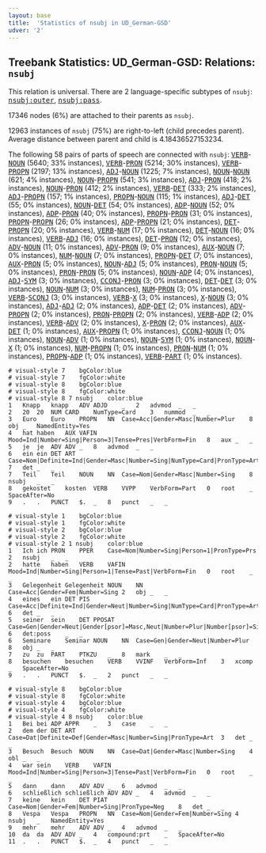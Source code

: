 ```yaml
---
layout: base
title:  'Statistics of nsubj in UD_German-GSD'
udver: '2'
---
```


## Treebank Statistics: UD_German-GSD: Relations: `nsubj`

This relation is universal.
There are 2 language-specific subtypes of `nsubj`: <tt><a href="de_gsd-dep-nsubj-outer.html">nsubj:outer</a></tt>, <tt><a href="de_gsd-dep-nsubj-pass.html">nsubj:pass</a></tt>.

17346 nodes (6%) are attached to their parents as `nsubj`.

12963 instances of `nsubj` (75%) are right-to-left (child precedes parent).
Average distance between parent and child is 4.18436527153234.

The following 58 pairs of parts of speech are connected with `nsubj`: <tt><a href="de_gsd-pos-VERB.html">VERB</a></tt>-<tt><a href="de_gsd-pos-NOUN.html">NOUN</a></tt> (5640; 33% instances), <tt><a href="de_gsd-pos-VERB.html">VERB</a></tt>-<tt><a href="de_gsd-pos-PRON.html">PRON</a></tt> (5214; 30% instances), <tt><a href="de_gsd-pos-VERB.html">VERB</a></tt>-<tt><a href="de_gsd-pos-PROPN.html">PROPN</a></tt> (2197; 13% instances), <tt><a href="de_gsd-pos-ADJ.html">ADJ</a></tt>-<tt><a href="de_gsd-pos-NOUN.html">NOUN</a></tt> (1225; 7% instances), <tt><a href="de_gsd-pos-NOUN.html">NOUN</a></tt>-<tt><a href="de_gsd-pos-NOUN.html">NOUN</a></tt> (621; 4% instances), <tt><a href="de_gsd-pos-NOUN.html">NOUN</a></tt>-<tt><a href="de_gsd-pos-PROPN.html">PROPN</a></tt> (541; 3% instances), <tt><a href="de_gsd-pos-ADJ.html">ADJ</a></tt>-<tt><a href="de_gsd-pos-PRON.html">PRON</a></tt> (418; 2% instances), <tt><a href="de_gsd-pos-NOUN.html">NOUN</a></tt>-<tt><a href="de_gsd-pos-PRON.html">PRON</a></tt> (412; 2% instances), <tt><a href="de_gsd-pos-VERB.html">VERB</a></tt>-<tt><a href="de_gsd-pos-DET.html">DET</a></tt> (333; 2% instances), <tt><a href="de_gsd-pos-ADJ.html">ADJ</a></tt>-<tt><a href="de_gsd-pos-PROPN.html">PROPN</a></tt> (157; 1% instances), <tt><a href="de_gsd-pos-PROPN.html">PROPN</a></tt>-<tt><a href="de_gsd-pos-NOUN.html">NOUN</a></tt> (115; 1% instances), <tt><a href="de_gsd-pos-ADJ.html">ADJ</a></tt>-<tt><a href="de_gsd-pos-DET.html">DET</a></tt> (55; 0% instances), <tt><a href="de_gsd-pos-NOUN.html">NOUN</a></tt>-<tt><a href="de_gsd-pos-DET.html">DET</a></tt> (54; 0% instances), <tt><a href="de_gsd-pos-ADP.html">ADP</a></tt>-<tt><a href="de_gsd-pos-NOUN.html">NOUN</a></tt> (52; 0% instances), <tt><a href="de_gsd-pos-ADP.html">ADP</a></tt>-<tt><a href="de_gsd-pos-PRON.html">PRON</a></tt> (40; 0% instances), <tt><a href="de_gsd-pos-PROPN.html">PROPN</a></tt>-<tt><a href="de_gsd-pos-PRON.html">PRON</a></tt> (31; 0% instances), <tt><a href="de_gsd-pos-PROPN.html">PROPN</a></tt>-<tt><a href="de_gsd-pos-PROPN.html">PROPN</a></tt> (26; 0% instances), <tt><a href="de_gsd-pos-ADP.html">ADP</a></tt>-<tt><a href="de_gsd-pos-PROPN.html">PROPN</a></tt> (21; 0% instances), <tt><a href="de_gsd-pos-DET.html">DET</a></tt>-<tt><a href="de_gsd-pos-PROPN.html">PROPN</a></tt> (20; 0% instances), <tt><a href="de_gsd-pos-VERB.html">VERB</a></tt>-<tt><a href="de_gsd-pos-NUM.html">NUM</a></tt> (17; 0% instances), <tt><a href="de_gsd-pos-DET.html">DET</a></tt>-<tt><a href="de_gsd-pos-NOUN.html">NOUN</a></tt> (16; 0% instances), <tt><a href="de_gsd-pos-VERB.html">VERB</a></tt>-<tt><a href="de_gsd-pos-ADJ.html">ADJ</a></tt> (16; 0% instances), <tt><a href="de_gsd-pos-DET.html">DET</a></tt>-<tt><a href="de_gsd-pos-PRON.html">PRON</a></tt> (12; 0% instances), <tt><a href="de_gsd-pos-ADV.html">ADV</a></tt>-<tt><a href="de_gsd-pos-NOUN.html">NOUN</a></tt> (11; 0% instances), <tt><a href="de_gsd-pos-ADV.html">ADV</a></tt>-<tt><a href="de_gsd-pos-PRON.html">PRON</a></tt> (9; 0% instances), <tt><a href="de_gsd-pos-AUX.html">AUX</a></tt>-<tt><a href="de_gsd-pos-NOUN.html">NOUN</a></tt> (7; 0% instances), <tt><a href="de_gsd-pos-NUM.html">NUM</a></tt>-<tt><a href="de_gsd-pos-NOUN.html">NOUN</a></tt> (7; 0% instances), <tt><a href="de_gsd-pos-PROPN.html">PROPN</a></tt>-<tt><a href="de_gsd-pos-DET.html">DET</a></tt> (7; 0% instances), <tt><a href="de_gsd-pos-AUX.html">AUX</a></tt>-<tt><a href="de_gsd-pos-PRON.html">PRON</a></tt> (5; 0% instances), <tt><a href="de_gsd-pos-NOUN.html">NOUN</a></tt>-<tt><a href="de_gsd-pos-ADJ.html">ADJ</a></tt> (5; 0% instances), <tt><a href="de_gsd-pos-PRON.html">PRON</a></tt>-<tt><a href="de_gsd-pos-NOUN.html">NOUN</a></tt> (5; 0% instances), <tt><a href="de_gsd-pos-PRON.html">PRON</a></tt>-<tt><a href="de_gsd-pos-PRON.html">PRON</a></tt> (5; 0% instances), <tt><a href="de_gsd-pos-NOUN.html">NOUN</a></tt>-<tt><a href="de_gsd-pos-ADP.html">ADP</a></tt> (4; 0% instances), <tt><a href="de_gsd-pos-ADJ.html">ADJ</a></tt>-<tt><a href="de_gsd-pos-SYM.html">SYM</a></tt> (3; 0% instances), <tt><a href="de_gsd-pos-CCONJ.html">CCONJ</a></tt>-<tt><a href="de_gsd-pos-PRON.html">PRON</a></tt> (3; 0% instances), <tt><a href="de_gsd-pos-DET.html">DET</a></tt>-<tt><a href="de_gsd-pos-DET.html">DET</a></tt> (3; 0% instances), <tt><a href="de_gsd-pos-NOUN.html">NOUN</a></tt>-<tt><a href="de_gsd-pos-NUM.html">NUM</a></tt> (3; 0% instances), <tt><a href="de_gsd-pos-NUM.html">NUM</a></tt>-<tt><a href="de_gsd-pos-PRON.html">PRON</a></tt> (3; 0% instances), <tt><a href="de_gsd-pos-VERB.html">VERB</a></tt>-<tt><a href="de_gsd-pos-SCONJ.html">SCONJ</a></tt> (3; 0% instances), <tt><a href="de_gsd-pos-VERB.html">VERB</a></tt>-<tt><a href="de_gsd-pos-X.html">X</a></tt> (3; 0% instances), <tt><a href="de_gsd-pos-X.html">X</a></tt>-<tt><a href="de_gsd-pos-NOUN.html">NOUN</a></tt> (3; 0% instances), <tt><a href="de_gsd-pos-ADJ.html">ADJ</a></tt>-<tt><a href="de_gsd-pos-ADJ.html">ADJ</a></tt> (2; 0% instances), <tt><a href="de_gsd-pos-ADP.html">ADP</a></tt>-<tt><a href="de_gsd-pos-DET.html">DET</a></tt> (2; 0% instances), <tt><a href="de_gsd-pos-ADV.html">ADV</a></tt>-<tt><a href="de_gsd-pos-PROPN.html">PROPN</a></tt> (2; 0% instances), <tt><a href="de_gsd-pos-PRON.html">PRON</a></tt>-<tt><a href="de_gsd-pos-PROPN.html">PROPN</a></tt> (2; 0% instances), <tt><a href="de_gsd-pos-VERB.html">VERB</a></tt>-<tt><a href="de_gsd-pos-ADP.html">ADP</a></tt> (2; 0% instances), <tt><a href="de_gsd-pos-VERB.html">VERB</a></tt>-<tt><a href="de_gsd-pos-ADV.html">ADV</a></tt> (2; 0% instances), <tt><a href="de_gsd-pos-X.html">X</a></tt>-<tt><a href="de_gsd-pos-PRON.html">PRON</a></tt> (2; 0% instances), <tt><a href="de_gsd-pos-AUX.html">AUX</a></tt>-<tt><a href="de_gsd-pos-DET.html">DET</a></tt> (1; 0% instances), <tt><a href="de_gsd-pos-AUX.html">AUX</a></tt>-<tt><a href="de_gsd-pos-PROPN.html">PROPN</a></tt> (1; 0% instances), <tt><a href="de_gsd-pos-CCONJ.html">CCONJ</a></tt>-<tt><a href="de_gsd-pos-NOUN.html">NOUN</a></tt> (1; 0% instances), <tt><a href="de_gsd-pos-NOUN.html">NOUN</a></tt>-<tt><a href="de_gsd-pos-ADV.html">ADV</a></tt> (1; 0% instances), <tt><a href="de_gsd-pos-NOUN.html">NOUN</a></tt>-<tt><a href="de_gsd-pos-SYM.html">SYM</a></tt> (1; 0% instances), <tt><a href="de_gsd-pos-NOUN.html">NOUN</a></tt>-<tt><a href="de_gsd-pos-X.html">X</a></tt> (1; 0% instances), <tt><a href="de_gsd-pos-NUM.html">NUM</a></tt>-<tt><a href="de_gsd-pos-PROPN.html">PROPN</a></tt> (1; 0% instances), <tt><a href="de_gsd-pos-PRON.html">PRON</a></tt>-<tt><a href="de_gsd-pos-NUM.html">NUM</a></tt> (1; 0% instances), <tt><a href="de_gsd-pos-PROPN.html">PROPN</a></tt>-<tt><a href="de_gsd-pos-ADP.html">ADP</a></tt> (1; 0% instances), <tt><a href="de_gsd-pos-VERB.html">VERB</a></tt>-<tt><a href="de_gsd-pos-PART.html">PART</a></tt> (1; 0% instances).


~~~ conllu
# visual-style 7	bgColor:blue
# visual-style 7	fgColor:white
# visual-style 8	bgColor:blue
# visual-style 8	fgColor:white
# visual-style 8 7 nsubj	color:blue
1	Knapp	knapp	ADV	ADJD	_	2	advmod	_	_
2	20	20	NUM	CARD	NumType=Card	3	nummod	_	_
3	Euro	Euro	PROPN	NN	Case=Acc|Gender=Masc|Number=Plur	8	obj	_	NamedEntity=Yes
4	hat	haben	AUX	VAFIN	Mood=Ind|Number=Sing|Person=3|Tense=Pres|VerbForm=Fin	8	aux	_	_
5	je	je	ADV	ADV	_	8	advmod	_	_
6	ein	ein	DET	ART	Case=Nom|Definite=Ind|Gender=Masc|Number=Sing|NumType=Card|PronType=Art	7	det	_	_
7	Teil	Teil	NOUN	NN	Case=Nom|Gender=Masc|Number=Sing	8	nsubj	_	_
8	gekostet	kosten	VERB	VVPP	VerbForm=Part	0	root	_	SpaceAfter=No
9	.	.	PUNCT	$.	_	8	punct	_	_

~~~


~~~ conllu
# visual-style 1	bgColor:blue
# visual-style 1	fgColor:white
# visual-style 2	bgColor:blue
# visual-style 2	fgColor:white
# visual-style 2 1 nsubj	color:blue
1	Ich	ich	PRON	PPER	Case=Nom|Number=Sing|Person=1|PronType=Prs	2	nsubj	_	_
2	hatte	haben	VERB	VAFIN	Mood=Ind|Number=Sing|Person=1|Tense=Past|VerbForm=Fin	0	root	_	_
3	Gelegenheit	Gelegenheit	NOUN	NN	Case=Acc|Gender=Fem|Number=Sing	2	obj	_	_
4	eines	ein	DET	PIS	Case=Acc|Definite=Ind|Gender=Neut|Number=Sing|NumType=Card|PronType=Art	6	det	_	_
5	seiner	sein	DET	PPOSAT	Case=Gen|Gender=Neut|Gender[psor]=Masc,Neut|Number=Plur|Number[psor]=Sing|Person=3|Poss=Yes|PronType=Prs	6	det:poss	_	_
6	Seminare	Seminar	NOUN	NN	Case=Gen|Gender=Neut|Number=Plur	8	obj	_	_
7	zu	zu	PART	PTKZU	_	8	mark	_	_
8	besuchen	besuchen	VERB	VVINF	VerbForm=Inf	3	xcomp	_	SpaceAfter=No
9	.	.	PUNCT	$.	_	2	punct	_	_

~~~


~~~ conllu
# visual-style 8	bgColor:blue
# visual-style 8	fgColor:white
# visual-style 4	bgColor:blue
# visual-style 4	fgColor:white
# visual-style 4 8 nsubj	color:blue
1	Bei	bei	ADP	APPR	_	3	case	_	_
2	dem	der	DET	ART	Case=Dat|Definite=Def|Gender=Masc|Number=Sing|PronType=Art	3	det	_	_
3	Besuch	Besuch	NOUN	NN	Case=Dat|Gender=Masc|Number=Sing	4	obl	_	_
4	war	sein	VERB	VAFIN	Mood=Ind|Number=Sing|Person=3|Tense=Past|VerbForm=Fin	0	root	_	_
5	dann	dann	ADV	ADV	_	6	advmod	_	_
6	schließlich	schließlich	ADV	ADV	_	4	advmod	_	_
7	keine	kein	DET	PIAT	Case=Nom|Gender=Fem|Number=Sing|PronType=Neg	8	det	_	_
8	Vespa	Vespa	PROPN	NN	Case=Nom|Gender=Fem|Number=Sing	4	nsubj	_	NamedEntity=Yes
9	mehr	mehr	ADV	ADV	_	4	advmod	_	_
10	da	da	ADV	ADV	_	4	compound:prt	_	SpaceAfter=No
11	.	.	PUNCT	$.	_	4	punct	_	_

~~~


